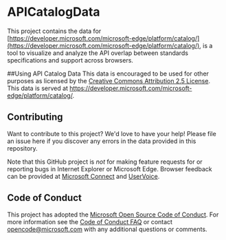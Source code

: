 # APICatalogData
 
This project contains the data for [https://developer.microsoft.com/microsoft-edge/platform/catalog/](https://developer.microsoft.com/microsoft-edge/platform/catalog/), is a tool to visualize and analyze the API overlap between standards specifications and support across browsers.
 
##Using API Catalog Data
This data is encouraged to be used for other purposes as licensed by the [Creative Commons Attribution 2.5 License](https://creativecommons.org/licenses/by/2.5/legalcode). This data is served at https://developer.microsoft.com/microsoft-edge/platform/catalog/.
 
## Contributing
Want to contribute to this project? We'd love to have your help!  Please file an issue here if you discover any errors in the data provided in this repository.
 
Note that this GitHub project is *not* for making feature requests for or reporting bugs in Internet Explorer or Microsoft Edge. Browser feedback can be provided at [Microsoft Connect](https://connect.microsoft.com/ie) and [UserVoice](https://uservoice.microsoftedge.com).

## Code of Conduct
This project has adopted the [Microsoft Open Source Code of Conduct](https://opensource.microsoft.com/codeofconduct/). For more information see the [Code of Conduct FAQ](https://opensource.microsoft.com/codeofconduct/faq/) or contact [opencode@microsoft.com](mailto:opencode@microsoft.com) with any additional questions or comments.
